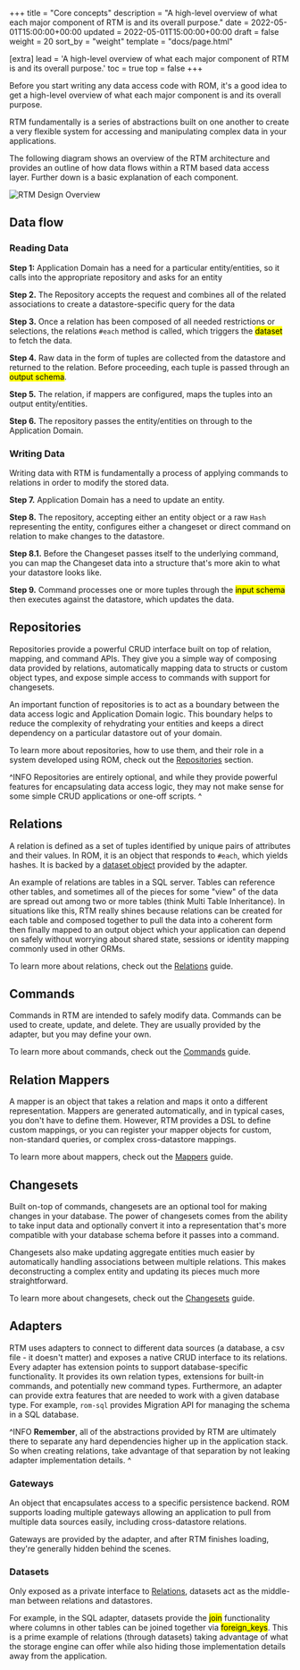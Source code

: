 +++
title = "Core concepts"
description = "A high-level overview of what each major component of RTM is and its overall purpose."
date = 2022-05-01T15:00:00+00:00
updated = 2022-05-01T15:00:00+00:00
draft = false
weight = 20
sort_by = "weight"
template = "docs/page.html"

[extra]
lead = 'A high-level overview of what each major component of RTM is and its overall purpose.'
toc = true
top = false
+++

Before you start writing any data access code with ROM, it's a good idea to
get a high-level overview of what each major component is and its overall
purpose.

RTM fundamentally is a series of abstractions built on one another to create
a very flexible system for accessing and manipulating complex data in your
applications.

The following diagram shows an overview of the RTM architecture and provides an
outline of how data flows within a RTM based data access layer. Further down
is a basic explanation of each component.

![RTM Design Overview](images/rom-overview.jpg)

## Data flow

### Reading Data

**Step 1:** Application Domain has a need for a particular entity/entities, so it
            calls into the appropriate repository and asks for an entity

**Step 2.** The Repository accepts the request and combines all of the
            related associations to create a datastore-specific query
            for the data

**Step 3.** Once a relation has been composed of all needed restrictions or
            selections, the relations `#each` method is called, which triggers
            the <mark>dataset</mark> to fetch the data.

**Step 4.** Raw data in the form of tuples are collected from the datastore and
            returned to the relation. Before proceeding, each tuple is passed
            through an <mark>output schema</mark>.

**Step 5.** The relation, if mappers are configured, maps the tuples into an
            output entity/entities.

**Step 6.** The repository passes the entity/entities on through to the
            Application Domain.

### Writing Data

Writing data with RTM is fundamentally a process of applying commands to relations
in order to modify the stored data.

**Step 7.** Application Domain has a need to update an entity.

**Step 8.** The repository, accepting either an entity object or a raw `Hash`
            representing the entity, configures either a changeset or direct
            command on relation to make changes to the datastore.

**Step 8.1.** Before the Changeset passes itself to the underlying command, you
              can map the Changeset data into a structure that's more akin to what
              your datastore looks like.

**Step 9.** Command processes one or more tuples through the
            <mark>input schema</mark> then executes against the datastore, which
            updates the data.


## Repositories

Repositories provide a powerful CRUD interface built on top of relation,
mapping, and command APIs. They give you a simple way of composing data
provided by relations, automatically mapping data to structs or custom object
types, and expose simple access to commands with support for changesets.

An important function of repositories is to act as a boundary between the data
access logic and Application Domain logic. This boundary helps to reduce
the complexity of rehydrating your entities and keeps a direct dependency
on a particular datastore out of your domain.

To learn more about repositories, how to use them, and their role in a system
developed using ROM, check out the
[Repositories](/learn/repository/5.2) section.

^INFO
  Repositories are entirely optional, and while they provide powerful features
  for encapsulating data access logic, they may not make sense for some
  simple CRUD applications or one-off scripts.
^

## Relations

A relation is defined as a set of tuples identified by unique pairs of
attributes and their values. In ROM, it is an object that responds to `#each`,
which yields hashes. It is backed by a [dataset object](#datasets) provided by
the adapter.


An example of relations are tables in a SQL server. Tables can reference
other tables, and sometimes all of the pieces for some "view" of the data are
spread out among two or more tables (think Multi Table Inheritance). In
situations like this, RTM really shines because relations can be created for
each table and composed together to pull the data into a coherent form then
finally mapped to an output object which your application can depend on safely
without worrying about shared state, sessions or identity mapping commonly
used in other ORMs.

To learn more about relations, check out the
[Relations](/learn/core/5.2/relations) guide.


## Commands

Commands in RTM are intended to safely modify data. Commands can be used to
create, update, and delete. They are usually provided by the adapter, but you may
define your own.

To learn more about commands, check out the
[Commands](/learn/core/5.2/commands) guide.


## Relation Mappers

A mapper is an object that takes a relation and maps it onto a different
representation. Mappers are generated automatically, and in typical
cases, you don't have to define them. However, RTM provides a DSL to define custom
mappings, or you can register your mapper objects for custom, non-standard
queries, or complex cross-datastore mappings.

To learn more about mappers, check out the
[Mappers](/learn/core/5.2/mappers) guide.

## Changesets

Built on-top of commands, changesets are an optional tool for making changes
in your database. The power of changesets comes from the ability to take
input data and optionally convert it into a representation that's more
compatible with your database schema before it passes into a command.

Changesets also make updating aggregate entities much easier by automatically
handling associations between multiple relations. This makes deconstructing
a complex entity and updating its pieces much more straightforward.

To learn more about changesets, check out the
[Changesets](/learn/changeset/5.2) guide.


## Adapters

RTM uses adapters to connect to different data sources (a database, a csv file -
it doesn't matter) and exposes a native CRUD interface to its relations. Every
adapter has extension points to support database-specific functionality.
It provides its own relation types, extensions for built-in commands, and
potentially new command types. Furthermore, an adapter can provide extra
features that are needed to work with a given database type. For example,
`rom-sql` provides Migration API for managing the schema in a SQL database.

^INFO
  **Remember**, all of the abstractions provided by RTM are ultimately there
  to separate any hard dependencies higher up in the application stack. So
  when creating relations, take advantage of that separation by not leaking
  adapter implementation details.
^

### Gateways

An object that encapsulates access to a specific persistence backend. ROM
supports loading multiple gateways allowing an application to pull from
multiple data sources easily, including cross-datastore relations.

Gateways are provided by the adapter, and after RTM finishes loading, they're
generally hidden behind the scenes.

### Datasets

Only exposed as a private interface to [Relations](#relations), datasets
act as the middle-man between relations and datastores.

For example, in the SQL adapter, datasets provide the <mark>join</mark>
functionality where columns in other tables can be joined together via
<mark>foreign_keys</mark>. This is a prime example of relations (through datasets)
taking advantage of what the storage engine can offer while also hiding those
implementation details away from the application.
